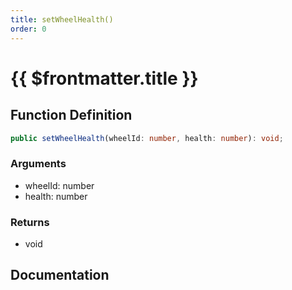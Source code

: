 ```yaml
---
title: setWheelHealth()
order: 0
---
```


# {{ $frontmatter.title }}

## Function Definition

```ts
public setWheelHealth(wheelId: number, health: number): void;
```

### Arguments

* wheelId: number
* health: number

### Returns

* void

## Documentation

<!--@include: ./parts/setWheelHealth.md-->
